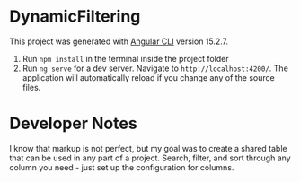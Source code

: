 # DynamicFiltering

This project was generated with [Angular CLI](https://github.com/angular/angular-cli) version 15.2.7.

1. Run `npm install` in the terminal inside the project folder
2. Run `ng serve` for a dev server. Navigate to `http://localhost:4200/`. The application will automatically reload if you change any of the source files.

# Developer Notes

I know that markup is not perfect, but my goal was to create a shared table that can be used in any part of a project.
Search, filter, and sort through any column you need - just set up the configuration for columns.
